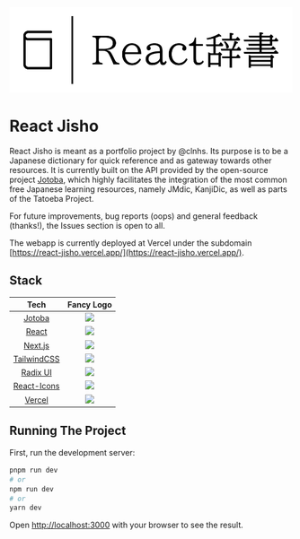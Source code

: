 ![](./public/logo.svg)

# React Jisho

React Jisho is meant as a portfolio project by @clnhs. Its purpose is to be a Japanese dictionary for quick reference and as gateway towards other resources. It is currently built on the API provided by the open-source project [Jotoba](https://github.com/WeDontPanic/Jotoba), which highly facilitates the integration of the most common free
Japanese learning resources, namely JMdic, KanjiDic, as well as parts of the Tatoeba Project.

For future improvements, bug reports (oops) and general feedback (thanks!), the Issues section is open to all.

The webapp is currently deployed at Vercel under the subdomain [https://react-jisho.vercel.app/](https://react-jisho.vercel.app/).

## Stack

|                            Tech                            |                                                                                                                                              Fancy Logo                                                                                                                                               |
|:----------------------------------------------------------:|:-----------------------------------------------------------------------------------------------------------------------------------------------------------------------------------------------------------------------------------------------------------------------------------------------------:|
|      [Jotoba](https://github.com/WeDontPanic/Jotoba)       |                                                                                                <img src="https://github.com/WeDontPanic/Jotoba/raw/dev/html/assets/jotokun/JotoBook.svg" height="70">                                                                                                 |
|         [React](https://github.com/facebook/react)         |                                                                                       <img src="https://upload.wikimedia.org/wikipedia/commons/thumb/a/a7/React-icon.svg/512px-React-icon.svg.png" height="60">                                                                                       |
|        [Next.js](https://github.com/vercel/vercel)         | <img src="https://camo.githubusercontent.com/92ec9eb7eeab7db4f5919e3205918918c42e6772562afb4112a2909c1aaaa875/68747470733a2f2f6173736574732e76657263656c2e636f6d2f696d6167652f75706c6f61642f76313630373535343338352f7265706f7369746f726965732f6e6578742d6a732f6e6578742d6c6f676f2e706e67" width="50"> |
| [TailwindCSS](https://github.com/tailwindlabs/tailwindcss) |                                                                                                 <img src="https://github.com/tailwindlabs/tailwindcss/raw/master/.github/logo-light.svg" width="250">                                                                                                 |
|     [Radix UI](https://github.com/radix-ui/primitives)     |                                                                                                                          <img src="https://i.imgur.com/2IKnbE4.png">                                                                                                                           |
| [React-Icons](https://github.com/react-icons/react-icons)  |                      <img src="https://camo.githubusercontent.com/48d099290b4cb2d7937bcd96e8497cf1845b54a810a6432c70cf944b60b40c77/68747470733a2f2f7261776769742e636f6d2f676f72616e67616a69632f72656163742d69636f6e732f6d61737465722f72656163742d69636f6e732e737667" width="50">                      |
|         [Vercel](https://github.com/vercel/vercel)         |       <img src="https://camo.githubusercontent.com/add2c9721e333f0043ac938f3dadbc26a282776e01b95b308fcaba5afaf74ae3/68747470733a2f2f6173736574732e76657263656c2e636f6d2f696d6167652f75706c6f61642f76313538383830353835382f7265706f7369746f726965732f76657263656c2f6c6f676f2e706e67" width="50">       |

## Running The Project

First, run the development server:

```bash
pnpm run dev
# or
npm run dev
# or
yarn dev
```

Open [http://localhost:3000](http://localhost:3000) with your browser to see the result.
